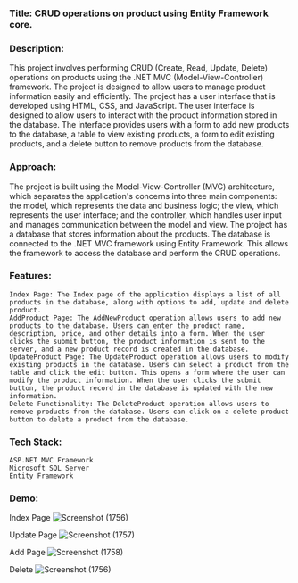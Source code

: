 ### **Title**: CRUD operations on product using Entity Framework core.
### **Description**:
This project involves performing CRUD (Create, Read, Update, Delete) operations on products using the .NET MVC (Model-View-Controller) framework. The project is designed to allow users to manage product information easily and efficiently.
The project has a user interface that is developed using HTML, CSS, and JavaScript. The user interface is designed to allow users to interact with the product information stored in the database. The interface provides users with a form to add new products to the database, a table to view existing products, a form to edit existing products, and a delete button to remove products from the database.
### **Approach**:
The project is built using the Model-View-Controller (MVC) architecture, which separates the application's concerns into three main components: the model, which represents the data and business logic; the view, which represents the user interface; and the controller, which handles user input and manages communication between the model and view.
The project has a database that stores information about the products. The database is connected to the .NET MVC framework using Entity Framework. This allows the framework to access the database and perform the CRUD operations.

### **Features**:
```
Index Page: The Index page of the application displays a list of all products in the database, along with options to add, update and delete product.
AddProduct Page: The AddNewProduct operation allows users to add new products to the database. Users can enter the product name, description, price, and other details into a form. When the user clicks the submit button, the product information is sent to the server, and a new product record is created in the database.
UpdateProduct Page: The UpdateProduct operation allows users to modify existing products in the database. Users can select a product from the table and click the edit button. This opens a form where the user can modify the product information. When the user clicks the submit button, the product record in the database is updated with the new information.
Delete Functionality: The DeleteProduct operation allows users to remove products from the database. Users can click on a delete product button to delete a product from the database.
```


### **Tech Stack**:
```
ASP.NET MVC Framework
Microsoft SQL Server
Entity Framework
```

### **Demo**:
Index Page
![Screenshot (1756)](https://user-images.githubusercontent.com/122014047/221113600-02cc9961-bfcb-49eb-bc84-358527209805.png)

Update Page
![Screenshot (1757)](https://user-images.githubusercontent.com/122014047/221113800-14a5c63b-b247-4bf5-b7b3-04640e1635fe.png)

Add Page
![Screenshot (1758)](https://user-images.githubusercontent.com/122014047/221113943-0c061ca0-aebd-47de-a5df-0eb7e238f580.png)

Delete
![Screenshot (1756)](https://user-images.githubusercontent.com/122014047/221114086-81283ae5-aac0-4d68-a145-c704cf925459.png)

